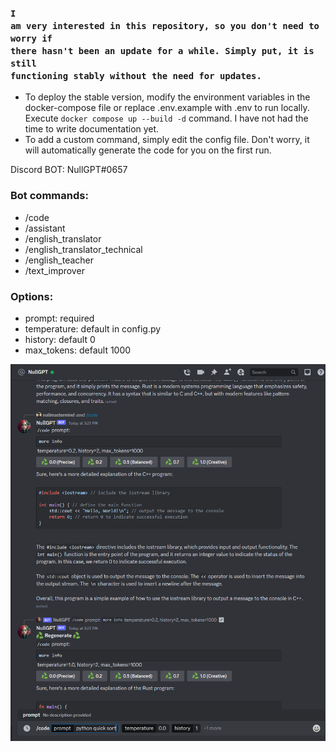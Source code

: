 ### <code>I am very interested in this repository, so you don't need to worry if there hasn't been an update for a while. Simply put, it is still functioning stably without the need for updates.</code>

- To deploy the stable version, modify the environment variables in the docker-compose file or replace .env.example with .env to run locally. Execute `docker compose up --build -d` command. I have not had the time to write documentation yet.
- To add a custom command, simply edit the config file. Don't worry, it will automatically generate the code for you on the first run.

Discord BOT: NullGPT#0657

### Bot commands:
- /code
- /assistant
- /english_translator
- /english_translator_technical
- /english_teacher
- /text_improver

### Options:
- prompt: required
- temperature: default in config.py
- history: default 0
- max_tokens: default 1000

![alt text](asssets/img.png)